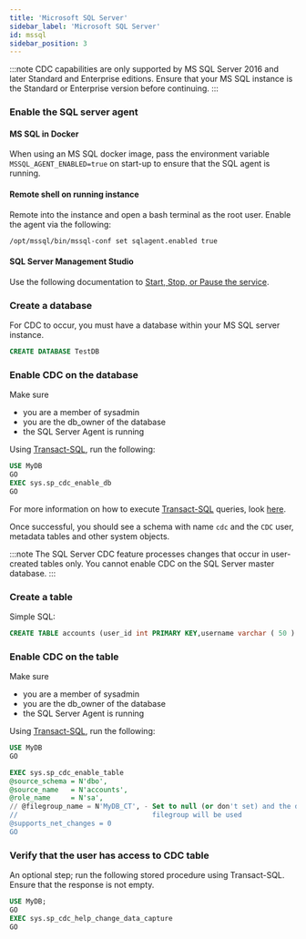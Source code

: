 ```yaml
---
title: 'Microsoft SQL Server'
sidebar_label: 'Microsoft SQL Server'
id: mssql
sidebar_position: 3
---
```


:::note
CDC capabilities are only supported by MS SQL Server 2016 and later Standard and Enterprise editions. Ensure that your MS SQL instance is the Standard or Enterprise version before continuing.
:::

### Enable the SQL server agent

#### MS SQL in Docker

When using an MS SQL docker image, pass the environment variable `MSSQL_AGENT_ENABLED=true` on start-up to ensure that the SQL agent is running.

#### Remote shell on running instance

Remote into the instance and open a bash terminal as the root user. Enable the agent via the following:

```bash
/opt/mssql/bin/mssql-conf set sqlagent.enabled true
```

#### SQL Server Management Studio

Use the following documentation to [Start, Stop, or Pause the service](https://docs.microsoft.com/en-us/sql/ssms/agent/start-stop-or-pause-the-sql-server-agent-service?view=sql-server-ver16).

### Create a database

For CDC to occur, you must have a database within your MS SQL server instance.

```sql
CREATE DATABASE TestDB
```

### Enable CDC on the database

Make sure 

- you are a member of sysadmin
- you are the db_owner of the database
- the SQL Server Agent is running

Using [Transact-SQL](https://docs.microsoft.com/en-us/sql/ssms/scripting/sqlcmd-run-transact-sql-script-files?view=sql-server-ver16), run the following:

```sql
USE MyDB
GO
EXEC sys.sp_cdc_enable_db
GO
```

For more information on how to execute [Transact-SQL](https://docs.microsoft.com/en-us/sql/ssms/scripting/sqlcmd-run-transact-sql-script-files?view=sql-server-ver16) queries, look [here](https://docs.microsoft.com/en-us/sql/ssms/scripting/sqlcmd-run-transact-sql-script-files?view=sql-server-ver16).

Once successful, you should see a schema with name `cdc` and the `CDC` user, metadata tables and other system objects.

:::note
The SQL Server CDC feature processes changes that occur in user-created tables only. You cannot enable CDC on the SQL Server master database.
:::

### Create a table

Simple SQL:

```sql
CREATE TABLE accounts (user_id int PRIMARY KEY,username varchar ( 50 ) UNIQUE NOT NULL,password varchar ( 50 ) NOT NULL,email varchar ( 255 ) UNIQUE NOT NULL)
```

### Enable CDC on the table

Make sure 

- you are a member of sysadmin
- you are the db_owner of the database
- the SQL Server Agent is running

Using [Transact-SQL](https://docs.microsoft.com/en-us/sql/ssms/scripting/sqlcmd-run-transact-sql-script-files?view=sql-server-ver16), run the following:

```sql
USE MyDB
GO

EXEC sys.sp_cdc_enable_table
@source_schema = N'dbo',
@source_name   = N'accounts',
@role_name     = N'sa',
// @filegroup_name = N'MyDB_CT', - Set to null (or don't set) and the default 
//                                 filegroup will be used
@supports_net_changes = 0
GO
```

### Verify that the user has access to CDC table

An optional step; run the following stored procedure using Transact-SQL. Ensure that the response is not empty.

```sql
USE MyDB;
GO
EXEC sys.sp_cdc_help_change_data_capture
GO
```
